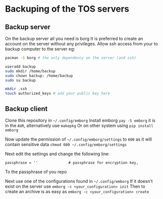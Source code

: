 # Backuping of the TOS servers

## Backup server

On the backup server all you need is borg
It is preferred to create an account on the server without any privileges.
Allow ssh access from your to backup computer to the server eg:
```bash
pacman -S borg # the only dependency on the server (and ssh)

useradd backup
sudo mkdir /home/backup
sudo chown backup: /home/backup
sudo su backup

mkdir .ssh
touch authorized_keys # add your public key here
``` 

## Backup client

Clone this repository in `~/.config/emborg`
Install emborg `yay -S emborg` it is in the `AUR`, alternatively use `makepkg`
Or on other system using `pip install emborg`

Now update the permission of `~/.config/emborg/settings` to `600` as it will contain sensitive data
`chmod 600 ~/.config/emborg/settings`

Next edit the settings and change the following line:
```
passphrase = ''              # passphrase for encryption key,
```

To the passphrase of you repo

Next use one of the configurations found in `~/.config/emborg`
If it doesn't exist on the server use `emborg -c <your_configuration> init`
Then to create an archive is as easy as `emborg -c <your_configuration> create`


